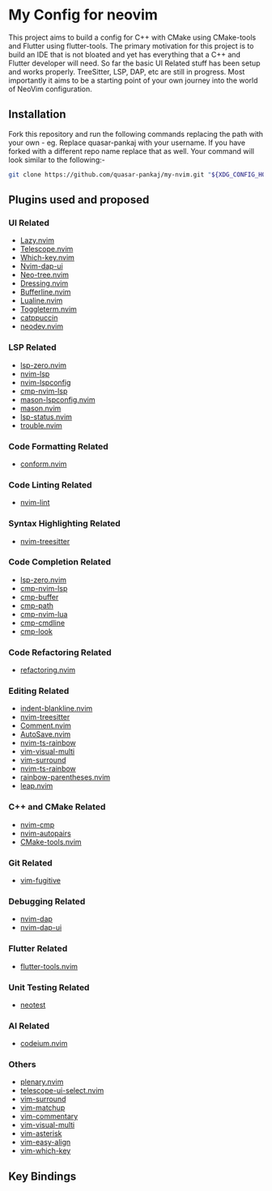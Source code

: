 # My Config for neovim

This project aims to build a config for C++ with CMake using CMake-tools and Flutter using flutter-tools. The primary motivation for this project is to build an IDE that is not bloated and yet has everything that a C++ and Flutter developer will need. So far the basic UI Related stuff has been setup and works properly. TreeSitter, LSP, DAP, etc are still in progress. Most importantly it aims to be a starting point of your own journey into the world of NeoVim configuration.

## Installation

Fork this repository and run the following commands replacing the path with your own -
eg. Replace quasar-pankaj with your username. If you have forked with a different repo name replace that as well. Your command will look similar to the following:-

``` Bash
git clone https://github.com/quasar-pankaj/my-nvim.git "${XDG_CONFIG_HOME:-$HOME/.config}"/nvim && nvim
```

## Plugins used and proposed

### UI Related

- [Lazy.nvim](https://github.com/folke/lazy.nvim)
- [Telescope.nvim](https://github.com/nvim-telescope/telescope.nvim)
- [Which-key.nvim](https://github.com/folke/which-key.nvim)
- [Nvim-dap-ui](https://github.com/rcarriga/nvim-dap-ui)
- [Neo-tree.nvim](https://github.com/nvim-neo-tree/neo-tree.nvim)
- [Dressing.nvim](https://github.com/stevearc/dressing.nvim)
- [Bufferline.nvim](https://github.com/akinsho/bufferline.nvim)
- [Lualine.nvim](https://github.com/nvim-lualine/lualine.nvim)
- [Toggleterm.nvim](https://github.com/akinsho/toggleterm.nvim)
- [catppuccin](https://github.com/catppuccin/nvim)
- [neodev.nvim](https://github.com/folke/neodev.nvim)

### LSP Related

- [lsp-zero.nvim](https://github.com/VonHeikemen/lsp-zero.nvim)
- [nvim-lsp](https://github.com/neovim/nvim-lsp)
- [nvim-lspconfig](https://github.com/neovim/nvim-lspconfig)
- [cmp-nvim-lsp](https://github.com/hrsh7th/cmp-nvim-lsp)
- [mason-lspconfig.nvim](https://github.com/williamboman/mason-lspconfig.nvim)
- [mason.nvim](https://github.com/williamboman/mason.nvim)
- [lsp-status.nvim](https://github.com/nvim-lua/lsp-status.nvim)
- [trouble.nvim](https://github.com/folke/trouble.nvim)

### Code Formatting Related

- [conform.nvim](https://github.com/stevearc/conform.nvim)

### Code Linting Related

- [nvim-lint](https://github.com/mfussenegger/nvim-lint)

### Syntax Highlighting Related

- [nvim-treesitter](https://github.com/nvim-treesitter/nvim-treesitter)

### Code Completion Related

- [lsp-zero.nvim](https://github.com/VonHeikemen/lsp-zero.nvim)
- [cmp-nvim-lsp](https://github.com/hrsh7th/cmp-nvim-lsp)
- [cmp-buffer](https://github.com/hrsh7th/cmp-buffer)
- [cmp-path](https://github.com/hrsh7th/cmp-path)
- [cmp-nvim-lua](https://github.com/hrsh7th/cmp-nvim-lua)
- [cmp-cmdline](https://github.com/hrsh7th/cmp-cmdline)
- [cmp-look](https://github.com/octaltree/cmp-look)

### Code Refactoring Related

- [refactoring.nvim](https://github.com/ThePrimeagen/refactoring.nvim)

### Editing Related

- [indent-blankline.nvim](https://github.com/lukas-reineke/indent-blankline.nvim)
- [nvim-treesitter](https://github.com/nvim-treesitter/nvim-treesitter)
- [Comment.nvim](https://github.com/numToStr/Comment.nvim)
- [AutoSave.nvim](https://github.com/Pocco81/AutoSave.nvim)
- [nvim-ts-rainbow](https://github.com/p00f/nvim-ts-rainbow)
- [vim-visual-multi](https://github.com/mg979/vim-visual-multi)
- [vim-surround](https://github.com/tpope/vim-surround)
- [nvim-ts-rainbow](https://github.com/p00f/nvim-ts-rainbow)
- [rainbow-parentheses.nvim](https://github.com/kien/rainbow_parentheses.vim)
- [leap.nvim](https://github.com/ggandor/leap.nvim)

### C++ and CMake Related

- [nvim-cmp](https://github.com/hrsh7th/nvim-cmp)
- [nvim-autopairs](https://github.com/windwp/nvim-autopairs)
- [CMake-tools.nvim](https://github.com/simrat39/cmp-cmake)

### Git Related

- [vim-fugitive](https://github.com/tpope/vim-fugitive)

### Debugging Related

- [nvim-dap](https://github.com/mfussenegger/nvim-dap)
- [nvim-dap-ui](https://github.com/rcarriga/nvim-dap-ui)

### Flutter Related

- [flutter-tools.nvim](https://github.com/akinsho/flutter-tools.nvim)

### Unit Testing Related

- [neotest](https://github.com/nvim-neotest/neotest)

### AI Related

- [codeium.nvim](https://github.com/Exafunction/codeium.vim)

### Others

- [plenary.nvim](https://github.com/nvim-lua/plenary.nvim)
- [telescope-ui-select.nvim](https://github.com/nvim-telescope/telescope-ui-select.nvim)
- [vim-surround](https://github.com/tpope/vim-surround)
- [vim-matchup](https://github.com/andymass/vim-matchup)
- [vim-commentary](https://github.com/tpope/vim-commentary)
- [vim-visual-multi](https://github.com/mg979/vim-visual-multi)
- [vim-asterisk](https://github.com/haya14busa/vim-asterisk)
- [vim-easy-align](https://github.com/junegunn/vim-easy-align)
- [vim-which-key](https://github.com/liuchengxu/vim-which-key)

## Key Bindings


